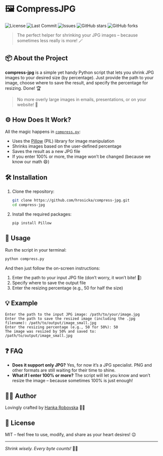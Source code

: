 # 🖼️ CompressJPG

![License](https://img.shields.io/github/license/hrosicka/compress-jpg)
![Last Commit](https://img.shields.io/github/last-commit/hrosicka/compress-jpg)
![Issues](https://img.shields.io/github/issues/hrosicka/compress-jpg)
![GitHub stars](https://img.shields.io/github/stars/hrosicka/compress-jpg)
![GitHub forks](https://img.shields.io/github/forks/hrosicka/compress-jpg)

> The perfect helper for shrinking your JPG images – because sometimes less really is more! 🪄

## 📦 About the Project

**compress-jpg** is a simple yet handy Python script that lets you shrink JPG images to your desired size (by percentage). Just provide the path to your image, choose where to save the result, and specify the percentage for resizing. Done! 🏆

> No more overly large images in emails, presentations, or on your website! 🚀

## ⚙️ How Does It Work?

All the magic happens in [`compress.py`](compress.py):

- Uses the [Pillow](https://python-pillow.org) (PIL) library for image manipulation
- Shrinks images based on the user-defined percentage
- Saves the result as a new JPG file
- If you enter 100% or more, the image won’t be changed (because we know our math 😄)

## 🛠️ Installation

1. Clone the repository:
   ```bash
   git clone https://github.com/hrosicka/compress-jpg.git
   cd compress-jpg
   ```
2. Install the required packages:
   ```bash
   pip install Pillow
   ```

## 🚀 Usage

Run the script in your terminal:

```bash
python compress.py
```

And then just follow the on-screen instructions:

1. Enter the path to your input JPG file (don’t worry, it won’t bite! 🦷)
2. Specify where to save the output file
3. Enter the resizing percentage (e.g., 50 for half the size)

## 💡 Example

```
Enter the path to the input JPG image: /path/to/your/image.jpg
Enter the path to save the resized image (including the .jpg filename): /path/to/output/image_small.jpg
Enter the resizing percentage (e.g., 50 for 50%): 50
The image was resized by 50% and saved to: /path/to/output/image_small.jpg
```

## ❓ FAQ

- **Does it support only JPG?** Yes, for now it’s a JPG specialist. PNG and other formats are still waiting for their time to shine.
- **What if I enter 100% or more?** The script will let you know and won’t resize the image – because sometimes 100% is just enough!

## 👩‍💻 Author

Lovingly crafted by [Hanka Robovska](https://github.com/hrosicka) 👩‍🔬

## 📄 License

MIT – feel free to use, modify, and share as your heart desires! 😉

---

*Shrink wisely. Every byte counts!* 🧮✨
